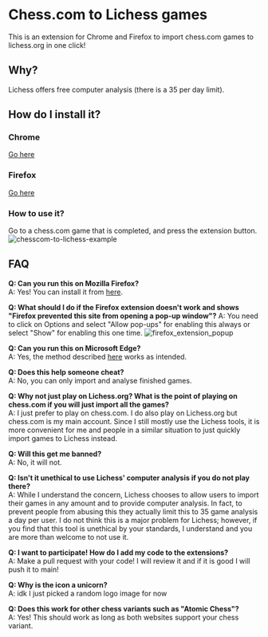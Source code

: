 # Chess.com to Lichess games
This is an extension for Chrome and Firefox to import chess.com games to lichess.org in one click!

## Why?
Lichess offers free computer analysis (there is a 35 per day limit).

## How do I install it?
### Chrome
[Go here](https://chrome.google.com/webstore/detail/chesscom-to-lichess/jblnpdempinkonbjejolagghdofaipjf?hl=en&authuser=1)

### Firefox
[Go here](https://addons.mozilla.org/en-US/firefox/addon/chess-com-to-lichess/)

### How to use it?
Go to a chess.com game that is completed, and press the extension button.  
![chesscom-to-lichess-example](https://user-images.githubusercontent.com/34536619/120174245-baade080-c1b9-11eb-8aa8-f21bd3d3bc89.gif)


## FAQ
**Q: Can you run this on Mozilla Firefox?**  
A: Yes! You can install it from [here](#firefox).

**Q: What should I do if the Firefox extension doesn't work and shows "Firefox prevented this site from opening a pop-up window"?**
A: You need to click on Options and select "Allow pop-ups" for enabling this always or select "Show" for enabling this one time.
![firefox_extension_popup](https://user-images.githubusercontent.com/74758351/120597028-231eeb00-c462-11eb-8c49-a80605dea382.png)

**Q: Can you run this on Microsoft Edge?**  
A: Yes, the method described [here](#chrome) works as intended.

**Q: Does this help someone cheat?**  
A: No, you can only import and analyse finished games.

**Q: Why not just play on Lichess.org? What is the point of playing on chess.com if you will just import all the games?**  
A: I just prefer to play on chess.com. I do also play on Lichess.org but chess.com is my main account.
Since I still mostly use the Lichess tools,
it is more convenient for me and people in a similar situation to just quickly import games to Lichess instead.

**Q: Will this get me banned?**  
A: No, it will not.

**Q: Isn't it unethical to use Lichess' computer analysis if you do not play there?**  
A: While I understand the concern, Lichess chooses to allow users to import their games in any amount and to provide computer analysis.
In fact, to prevent people from abusing this they actually limit this to 35 game analysis a day per user.
I do not think this is a major problem for Lichess; however, if you find that this tool is unethical by your standards,
I understand and you are more than welcome to not use it.

**Q: I want to participate! How do I add my code to the extensions?**  
A: Make a pull request with your code! I will review it and if it is good I will push it to main!

**Q: Why is the icon a unicorn?**  
A: idk I just picked a random logo image for now

**Q: Does this work for other chess variants such as "Atomic Chess"?**  
A: Yes! This should work as long as both websites support your chess variant.
